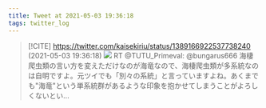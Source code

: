 ```yaml
---
title: Tweet at 2021-05-03 19:36:18
tags: twitter_log
---
```


> [!CITE] https://twitter.com/kaisekiriu/status/1389166922537738240 (2021-05-03 19:36:18)
> ![](https://twitter.com/kaisekiriu/status/1389166922537738240)
> RT @TUTU_Primeval: @bungarus666 海棲爬虫類の言い方を変えただけなのが海竜なので、海棲爬虫類が多系統なのは自明ですよ。元ツイでも「別々の系統」と言っていますよね。あくまでも"海竜"という単系統群があるような印象を抱かせてしまうことがよろしくないとい…
